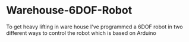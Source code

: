# Warehouse-6DOF-Robot
To get heavy lifting in ware house I've programmed a 6DOF robot in two different ways to control the robot which is based on Arduino
